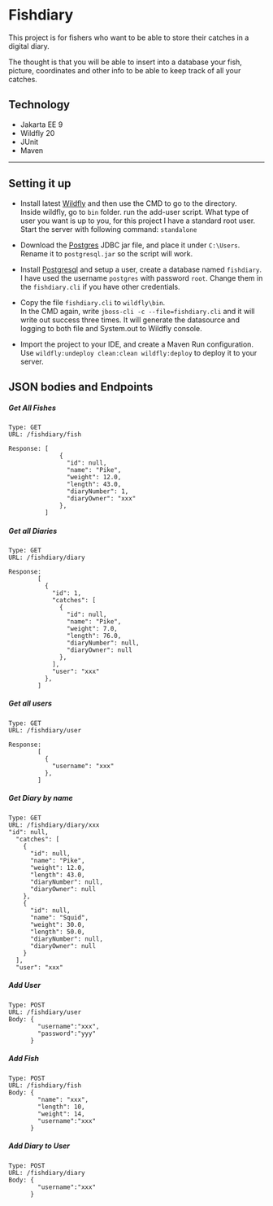 # Fishdiary

This project is for fishers who want to be able to store their catches in a digital diary.

The thought is that you will be able to insert into a database your fish, picture, coordinates
and other info to be able to keep track of all your catches.

## Technology

* Jakarta EE 9
* Wildfly 20
* JUnit
* Maven

<hr>

## Setting it up

* Install latest [Wildfly](https://wildfly.org/) and then use the CMD to go to the directory.<BR>
Inside wildfly, go to `bin` folder. run the add-user script. What type of user you want is up to you, 
for this project I have a standard root user. <BR> Start the server with following command: `standalone`

* Download the [Postgres](https://jdbc.postgresql.org/download.html) JDBC jar file, and place it under `C:\Users`.<BR>
  Rename it to `postgresql.jar` so the script will work.

* Install [Postgresql](https://www.postgresql.org/download/windows/) and setup a user, create a database named `fishdiary`.
  I have used the username `postgres` with password `root`. Change them in the `fishdiary.cli` if you have other credentials. 
  
* Copy the file `fishdiary.cli` to `wildfly\bin`.<BR>
In the CMD again, write `jboss-cli -c --file=fishdiary.cli` and it will write out success three times.
It will generate the datasource and logging to both file and System.out to Wildfly console.

* Import the project to your IDE, and create a Maven Run configuration.
Use `wildfly:undeploy clean:clean wildfly:deploy` to deploy it to your server.

## JSON bodies and Endpoints

##### Get All Fishes
```
Type: GET
URL: /fishdiary/fish

Response: [
              {
                "id": null,
                "name": "Pike",
                "weight": 12.0,
                "length": 43.0,
                "diaryNumber": 1,
                "diaryOwner": "xxx"
              },
          ]
```
##### Get all Diaries
```
Type: GET
URL: /fishdiary/diary

Response: 
        [
          {
            "id": 1,
            "catches": [
              {
                "id": null,
                "name": "Pike",
                "weight": 7.0,
                "length": 76.0,
                "diaryNumber": null,
                "diaryOwner": null
              },
            ],
            "user": "xxx"
          },
        ]
```
##### Get all users
```
Type: GET
URL: /fishdiary/user

Response: 
        [
          {
            "username": "xxx"
          },
        ]
```
##### Get Diary by name
```
Type: GET
URL: /fishdiary/diary/xxx
"id": null,
  "catches": [
    {
      "id": null,
      "name": "Pike",
      "weight": 12.0,
      "length": 43.0,
      "diaryNumber": null,
      "diaryOwner": null
    },
    {
      "id": null,
      "name": "Squid",
      "weight": 30.0,
      "length": 50.0,
      "diaryNumber": null,
      "diaryOwner": null
    }
  ],
  "user": "xxx"
```
##### Add User
```
Type: POST
URL: /fishdiary/user
Body: {
      	"username":"xxx",
      	"password":"yyy"
      }
```
##### Add Fish
```
Type: POST
URL: /fishdiary/fish
Body: {
      	"name": "xxx",
      	"length": 10,
      	"weight": 14,
      	"username":"xxx"
      }
```
##### Add Diary to User
```
Type: POST
URL: /fishdiary/diary
Body: {
      	"username":"xxx"
      }
```
